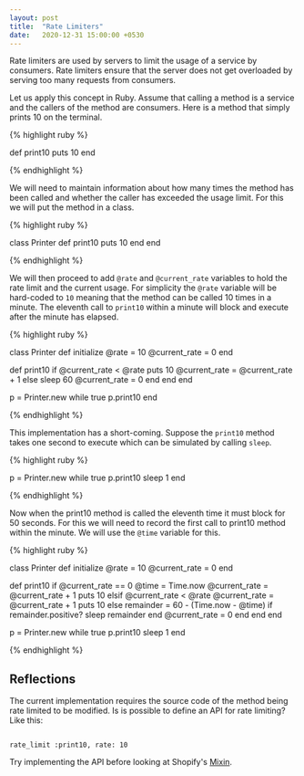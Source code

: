 ```yaml
---
layout: post
title:  "Rate Limiters"
date:   2020-12-31 15:00:00 +0530
---
```


Rate limiters are used by servers to limit the usage of a service by consumers. Rate limiters ensure that the server does not get overloaded by serving
too many requests from consumers.

Let us apply this concept in Ruby. Assume that calling a method is a service and the callers of the method are consumers. Here is a method that simply
prints 10 on the terminal.

{% highlight ruby %}

def print10
  puts 10
end

{% endhighlight %}

We will need to maintain information about how many times the method has been called and whether the caller has exceeded the usage limit. For this we
will put the method in a class.


{% highlight ruby %}

class Printer
  def print10
    puts 10
  end
end

{% endhighlight %}

We will then proceed to add `@rate` and `@current_rate` variables to hold the rate limit and the current usage. For simplicity the `@rate` variable
will be hard-coded to `10` meaning that the method can be called 10 times in a minute. The eleventh call to `print10` within a minute will block and
execute after the minute has elapsed.


{% highlight ruby %}

class Printer
  def initialize
    @rate = 10
    @current_rate = 0
  end

  def print10
    if @current_rate < @rate
      puts 10
      @current_rate = @current_rate + 1
    else
      sleep 60
      @current_rate = 0
    end
  end
end

p = Printer.new
while true
  p.print10
end

{% endhighlight %}

This implementation has a short-coming. Suppose the `print10` method takes one second to execute which can be simulated by calling `sleep`. 


{% highlight ruby %}

p = Printer.new
while true
  p.print10
  sleep 1
end

{% endhighlight %}

Now when the print10 method is called the eleventh time it must block for 50 seconds. For this we will need to record the first call to print10 method
within the minute. We will use the `@time` variable for this.


{% highlight ruby %}

class Printer
  def initialize
    @rate = 10
    @current_rate = 0
  end

  def print10
    if @current_rate == 0
      @time = Time.now
      @current_rate = @current_rate + 1
      puts 10
    elsif @current_rate < @rate
      @current_rate = @current_rate + 1
      puts 10
    else
      remainder = 60 - (Time.now - @time)
      if remainder.positive?
        sleep remainder
      end
      @current_rate = 0
    end
  end
end

p = Printer.new
while true
  p.print10
  sleep 1
end

{% endhighlight %}

## Reflections

The current implementation requires the source code of the method being rate limited to be modified. Is is possible to define an API for rate limiting?
Like this:

```
  
rate_limit :print10, rate: 10

```

Try implementing the API before looking at Shopify's [Mixin](https://github.com/Shopify/limiter/blob/v1.1.0/lib/limiter/mixin.rb).
